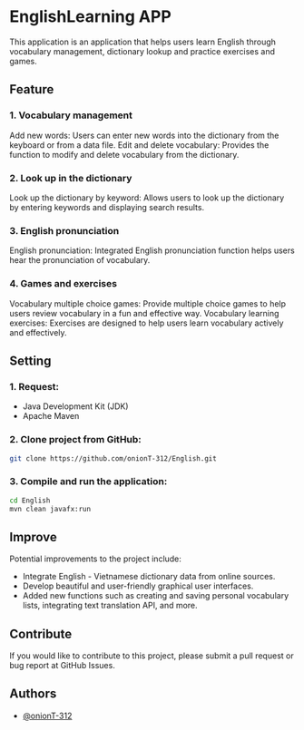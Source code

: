 <!-- ![Logo1](https://oasis.uet.vnu.edu.vn/static/media/logo-mini.89ecf79d.png) -->

# EnglishLearning APP
This application is an application that helps users learn English through vocabulary management, dictionary lookup and practice exercises and games.

## Feature
### 1. Vocabulary management
Add new words: Users can enter new words into the dictionary from the keyboard or from a data file.
Edit and delete vocabulary: Provides the function to modify and delete vocabulary from the dictionary.
### 2. Look up in the dictionary
Look up the dictionary by keyword: Allows users to look up the dictionary by entering keywords and displaying search results.
### 3. English pronunciation
English pronunciation: Integrated English pronunciation function helps users hear the pronunciation of vocabulary.
### 4. Games and exercises
Vocabulary multiple choice games: Provide multiple choice games to help users review vocabulary in a fun and effective way.
Vocabulary learning exercises: Exercises are designed to help users learn vocabulary actively and effectively.

## Setting
### 1. Request:
- Java Development Kit (JDK)
- Apache Maven

### 2. Clone project from GitHub:
```bash
git clone https://github.com/onionT-312/English.git
```
### 3. Compile and run the application:
```bash
cd English
mvn clean javafx:run
```
## Improve
Potential improvements to the project include:
- Integrate English - Vietnamese dictionary data from online sources.
- Develop beautiful and user-friendly graphical user interfaces.
- Added new functions such as creating and saving personal vocabulary lists, integrating text translation API, and more.
## Contribute
If you would like to contribute to this project, please submit a pull request or bug report at GitHub Issues.
## Authors
- [@onionT-312](https://github.com/onionT-312)
